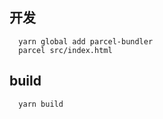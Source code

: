 ## 开发

```
  yarn global add parcel-bundler
  parcel src/index.html

```

## build

```
  yarn build
```
